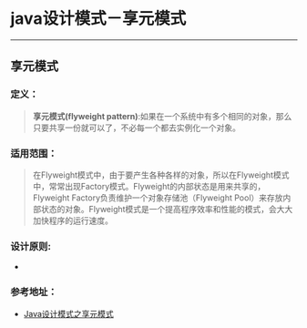 # java设计模式－享元模式

---

## 享元模式

### 定义：

> **享元模式(flyweight pattern)**:如果在一个系统中有多个相同的对象，那么只要共享一份就可以了，不必每一个都去实例化一个对象。


### 适用范围：
> 在Flyweight模式中，由于要产生各种各样的对象，所以在Flyweight模式中，常常出现Factory模式。Flyweight的内部状态是用来共享的，Flyweight Factory负责维护一个对象存储池（Flyweight Pool）来存放内部状态的对象。Flyweight模式是一个提高程序效率和性能的模式，会大大加快程序的运行速度。



### 设计原则:

- 
  

### 参考地址：

- [ Java设计模式之享元模式](http://blog.csdn.net/jason0539/article/details/22908915)